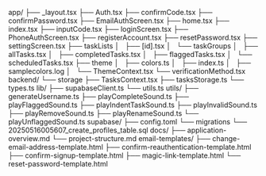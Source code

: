 app/
├── _layout.tsx
├── Auth.tsx
├── confirmCode.tsx
├── confirmPassword.tsx
├── EmailAuthScreen.tsx
├── home.tsx
├── index.tsx
├── inputCode.tsx
├── loginScreen.tsx
├── PhoneAuthScreen.tsx
├── registerAccount.tsx
├── resetPassword.tsx
├── settingScreen.tsx
├── taskLists
│   ├── [id].tsx
│   └── taskGroups
│       ├── allTasks.tsx
│       ├── completedTasks.tsx
│       ├── flaggedTasks.tsx
│       └── scheduledTasks.tsx
├── theme
│   ├── colors.ts
│   ├── index.ts
│   ├── samplecolors.log
│   └── ThemeContext.tsx
└── verificationMethod.tsx
backend/
└── storage
    ├── TasksContext.tsx
    ├── tasksStorage.ts
    └── types.ts
lib/
├── supabaseClient.ts
└── utils.ts
utils/
├── generateUsername.ts
├── playCompleteSound.ts
├── playFlaggedSound.ts
├── playIndentTaskSound.ts
├── playInvalidSound.ts
├── playRemoveSound.ts
├── playRenameSound.ts
└── playUnflaggedSound.ts
supabase/
├── config.toml
└── migrations
    └── 20250516005607_create_profiles_table.sql
docs/
├── application-overview.md
└── project-structure.md
email-templates/
├── change-email-address-template.html
├── confirm-reauthentication-template.html
├── confirm-signup-template.html
├── magic-link-template.html
└── reset-password-template.html

